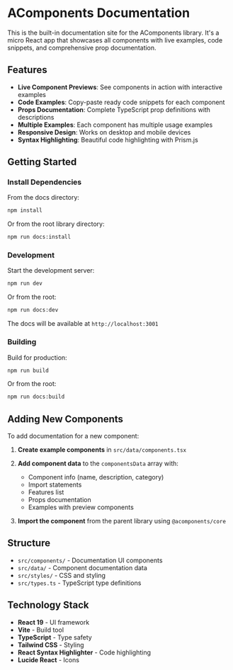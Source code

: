 # AComponents Documentation

This is the built-in documentation site for the AComponents library. It's a micro React app that showcases all components with live examples, code snippets, and comprehensive prop documentation.

## Features

- **Live Component Previews**: See components in action with interactive examples
- **Code Examples**: Copy-paste ready code snippets for each component
- **Props Documentation**: Complete TypeScript prop definitions with descriptions
- **Multiple Examples**: Each component has multiple usage examples
- **Responsive Design**: Works on desktop and mobile devices
- **Syntax Highlighting**: Beautiful code highlighting with Prism.js

## Getting Started

### Install Dependencies

From the docs directory:
```bash
npm install
```

Or from the root library directory:
```bash
npm run docs:install
```

### Development

Start the development server:
```bash
npm run dev
```

Or from the root:
```bash
npm run docs:dev
```

The docs will be available at `http://localhost:3001`

### Building

Build for production:
```bash
npm run build
```

Or from the root:
```bash
npm run docs:build
```

## Adding New Components

To add documentation for a new component:

1. **Create example components** in `src/data/components.tsx`
2. **Add component data** to the `componentsData` array with:
   - Component info (name, description, category)
   - Import statements
   - Features list
   - Props documentation
   - Examples with preview components

3. **Import the component** from the parent library using `@acomponents/core`

## Structure

- `src/components/` - Documentation UI components
- `src/data/` - Component documentation data
- `src/styles/` - CSS and styling
- `src/types.ts` - TypeScript type definitions

## Technology Stack

- **React 19** - UI framework
- **Vite** - Build tool
- **TypeScript** - Type safety
- **Tailwind CSS** - Styling
- **React Syntax Highlighter** - Code highlighting
- **Lucide React** - Icons